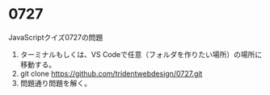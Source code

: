 # 0727

JavaScriptクイズ0727の問題

1. ターミナルもしくは、VS Codeで任意（フォルダを作りたい場所）の場所に移動する。
1. git clone https://github.com/tridentwebdesign/0727.git
1. 問題通り問題を解く。
